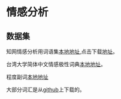# 情感分析

## 数据集

知网情感分析用词语集[本地地址](NLP/datasets/sentiment/hownet),点击下载[地址](http://www.keenage.com/html/c_bulletin_2007.htm)。

台湾大学简体中文情感极性词典[本地地址](NLP/datasets/sentiment/ntusd)。

程度副词[本地地址](NLP/datasets/sentiment/advdegree)

大部分词汇是从[github](https://github.com/data-science-lab/sentimentCN/tree/master/dict)上下载的。



